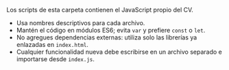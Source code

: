Los scripts de esta carpeta contienen el JavaScript propio del CV.

- Usa nombres descriptivos para cada archivo.
- Mantén el código en módulos ES6; evita `var` y prefiere `const` o `let`.
- No agregues dependencias externas: utiliza solo las librerías ya enlazadas en `index.html`.
- Cualquier funcionalidad nueva debe escribirse en un archivo separado e importarse desde `index.js`.
